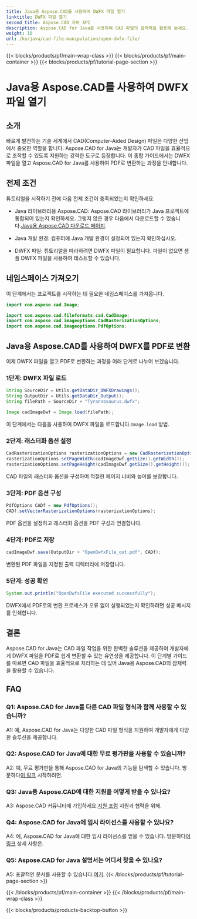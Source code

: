 ```yaml
---
title: Java용 Aspose.CAD를 사용하여 DWFX 파일 열기
linktitle: DWFX 파일 열기
second_title: Aspose.CAD 자바 API
description: Aspose.CAD for Java를 사용하여 CAD 파일의 잠재력을 활용해 보세요. DWFX를 PDF로 원활하게 변환하세요.
weight: 10
url: /ko/java/cad-file-manipulation/open-dwfx-file/
---
```


{{< blocks/products/pf/main-wrap-class >}}
{{< blocks/products/pf/main-container >}}
{{< blocks/products/pf/tutorial-page-section >}}

# Java용 Aspose.CAD를 사용하여 DWFX 파일 열기

## 소개

빠르게 발전하는 기술 세계에서 CAD(Computer-Aided Design) 파일은 다양한 산업에서 중요한 역할을 합니다. Aspose.CAD for Java는 개발자가 CAD 파일을 효율적으로 조작할 수 있도록 지원하는 강력한 도구로 등장합니다. 이 종합 가이드에서는 DWFX 파일을 열고 Aspose.CAD for Java를 사용하여 PDF로 변환하는 과정을 안내합니다.

## 전제 조건

튜토리얼을 시작하기 전에 다음 전제 조건이 충족되었는지 확인하세요.

-  Java 라이브러리용 Aspose.CAD: Aspose.CAD 라이브러리가 Java 프로젝트에 통합되어 있는지 확인하세요. 그렇지 않은 경우 다음에서 다운로드할 수 있습니다.[Java용 Aspose.CAD 다운로드 페이지](https://releases.aspose.com/cad/java/).

- Java 개발 환경: 컴퓨터에 Java 개발 환경이 설정되어 있는지 확인하십시오.

- DWFX 파일: 튜토리얼을 따라하려면 DWFX 파일이 필요합니다. 파일이 없으면 샘플 DWFX 파일을 사용하여 테스트할 수 있습니다.

## 네임스페이스 가져오기

이 단계에서는 프로젝트를 시작하는 데 필요한 네임스페이스를 가져옵니다.

```java
import com.aspose.cad.Image;

import com.aspose.cad.fileformats.cad.CadImage;
import com.aspose.cad.imageoptions.CadRasterizationOptions;
import com.aspose.cad.imageoptions.PdfOptions;
```

## Java용 Aspose.CAD를 사용하여 DWFX를 PDF로 변환

이제 DWFX 파일을 열고 PDF로 변환하는 과정을 여러 단계로 나누어 보겠습니다.

### 1단계: DWFX 파일 로드

```java
String SourceDir = Utils.getDataDir_DWFXDrawings();
String OutputDir = Utils.getDataDir_Output();
String filePath = SourceDir + "Tyrannosaurus.dwfx";

Image cadImageDwf = Image.load(filePath);
```

이 단계에서는 다음을 사용하여 DWFX 파일을 로드합니다.`Image.load` 방법.

### 2단계: 래스터화 옵션 설정

```java
CadRasterizationOptions rasterizationOptions = new CadRasterizationOptions();
rasterizationOptions.setPageWidth(cadImageDwf.getSize().getWidth());
rasterizationOptions.setPageHeight(cadImageDwf.getSize().getHeight());
```

CAD 파일의 래스터화 옵션을 구성하여 적절한 페이지 너비와 높이를 보장합니다.

### 3단계: PDF 옵션 구성

```java
PdfOptions CADf = new PdfOptions();
CADf.setVectorRasterizationOptions(rasterizationOptions);
```

PDF 옵션을 설정하고 래스터화 옵션을 PDF 구성과 연결합니다.

### 4단계: PDF로 저장

```java
cadImageDwf.save(OutputDir + "OpenDwfxFile_out.pdf", CADf);
```

변환된 PDF 파일을 지정된 출력 디렉터리에 저장합니다.

### 5단계: 성공 확인

```java
System.out.println("OpenDwfxFile executed successfully");
```

DWFX에서 PDF로의 변환 프로세스가 오류 없이 실행되었는지 확인하려면 성공 메시지를 인쇄합니다.

## 결론

Aspose.CAD for Java는 CAD 파일 작업을 위한 완벽한 솔루션을 제공하여 개발자에게 DWFX 파일을 PDF로 쉽게 변환할 수 있는 유연성을 제공합니다. 이 단계별 가이드를 따르면 CAD 파일을 효율적으로 처리하는 데 있어 Java용 Aspose.CAD의 잠재력을 활용할 수 있습니다.

## FAQ

### Q1: Aspose.CAD for Java를 다른 CAD 파일 형식과 함께 사용할 수 있습니까?

A1: 예, Aspose.CAD for Java는 다양한 CAD 파일 형식을 지원하여 개발자에게 다양한 솔루션을 제공합니다.

### Q2: Aspose.CAD for Java에 대한 무료 평가판을 사용할 수 있습니까?

A2: 예, 무료 평가판을 통해 Aspose.CAD for Java의 기능을 탐색할 수 있습니다. 방문하다[이 링크](https://releases.aspose.com/) 시작하려면.

### Q3: Java용 Aspose.CAD에 대한 지원을 어떻게 받을 수 있나요?

 A3: Aspose.CAD 커뮤니티에 가입하세요.[지원 포럼](https://forum.aspose.com/c/cad/19) 지원과 협력을 위해.

### Q4: Aspose.CAD for Java에 임시 라이선스를 사용할 수 있나요?

 A4: 예, Aspose.CAD for Java에 대한 임시 라이선스를 얻을 수 있습니다. 방문하다[이 링크](https://purchase.aspose.com/temporary-license/) 상세 사항은.

### Q5: Aspose.CAD for Java 설명서는 어디서 찾을 수 있나요?

 A5: 포괄적인 문서를 사용할 수 있습니다.[여기](https://reference.aspose.com/cad/java/).
{{< /blocks/products/pf/tutorial-page-section >}}

{{< /blocks/products/pf/main-container >}}
{{< /blocks/products/pf/main-wrap-class >}}

{{< blocks/products/products-backtop-button >}}
